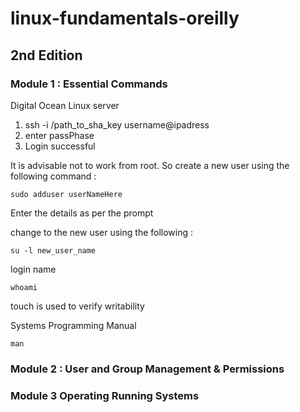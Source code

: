 # linux-fundamentals-oreilly

## 2nd Edition

### Module 1 : Essential Commands

Digital Ocean Linux server
1. ssh -i /path_to_sha_key username@ipadress
2. enter passPhase
3. Login successful

It is advisable not to work from root.
So create a new user using the following command :

`sudo adduser userNameHere`

Enter the details as per the prompt

change to the new user using the following :

`su -l new_user_name`

login name

`whoami`

touch is used to verify writability

Systems Programming Manual

`man`


### Module 2 : User and Group Management & Permissions

### Module 3 Operating Running Systems